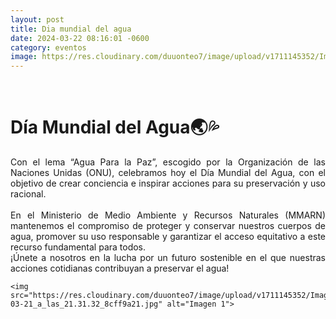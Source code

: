 ```yaml
---
layout: post
title: Dia mundial del agua
date: 2024-03-22 08:16:01 -0600
category: eventos
image: https://res.cloudinary.com/duuonteo7/image/upload/v1711145352/Imagen_de_WhatsApp_2024-03-21_a_las_21.31.32_8cff9a21.jpg
---
```

<html lang="es">
<head>
    <meta charset="UTF-8">
    <meta name="viewport" content="width=device-width, initial-scale=1.0">
    <title>ITESMARENA Graduación 2023</title>
</head>
<body>
    <p>&nbsp;</p>
<h1 class="_ap3a _aaco _aacu _aacx _aad7 _aade" dir="auto" style="text-align: justify;">D&iacute;a Mundial del Agua🌏💦</h1>
<p class="_ap3a _aaco _aacu _aacx _aad7 _aade" dir="auto" style="text-align: justify;">Con el lema &ldquo;Agua Para la Paz&rdquo;, escogido por la Organizaci&oacute;n de las Naciones Unidas (ONU), celebramos hoy el D&iacute;a Mundial del Agua, con el objetivo de crear conciencia e inspirar acciones para su preservaci&oacute;n y uso racional.<br /><br />En el Ministerio de Medio Ambiente y Recursos Naturales (MMARN) mantenemos el compromiso de proteger y conservar nuestros cuerpos de agua, promover su uso responsable y garantizar el acceso equitativo a este recurso fundamental para todos. <br />&iexcl;&Uacute;nete a nosotros en la lucha por un futuro sostenible en el que nuestras acciones cotidianas contribuyan a preservar el agua!</p>
	
	<img src="https://res.cloudinary.com/duuonteo7/image/upload/v1711145352/Imagen_de_WhatsApp_2024-03-21_a_las_21.31.32_8cff9a21.jpg" alt="Imagen 1">
   
   </body>
</html>


